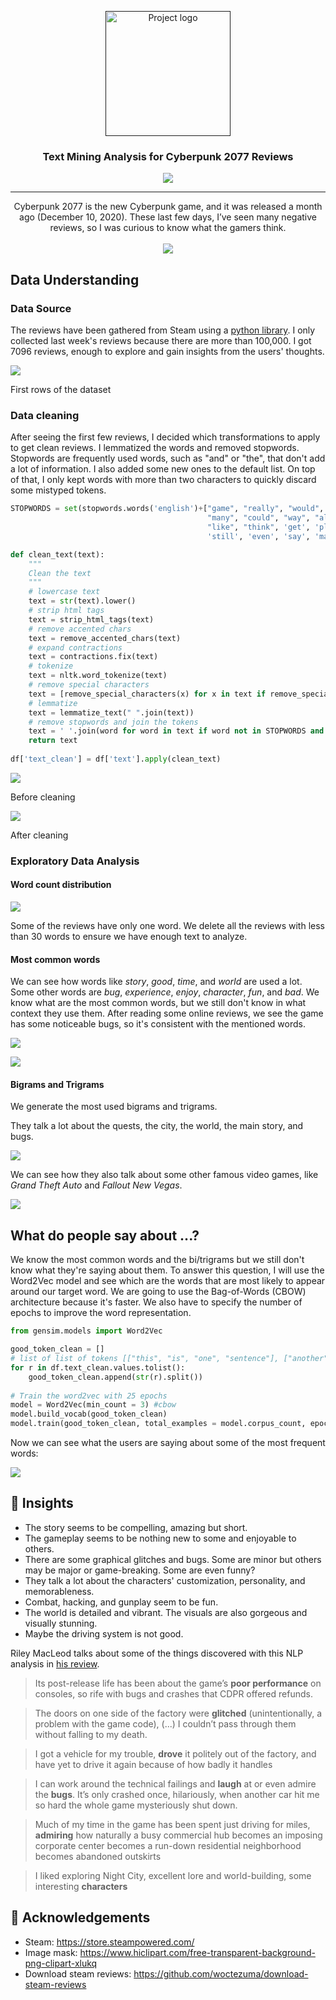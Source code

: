 <p align="center">
  <a href="" rel="noopener">
 <img  height=200px src="https://github.com/pauladj/nlp-cyberpunk-2077-reviews/raw/master/img/cover.jpg" alt="Project logo"></a>
</p>
<h3 align="center">Text Mining Analysis for Cyberpunk 2077 Reviews</h3>

<div align="center">
    <img src="https://img.shields.io/badge/python-v3.7.9-blue" />
</div>

---

<p align="center">Cyberpunk 2077 is the new Cyberpunk game, and it was released a month ago (December 10, 2020). These last few days, I’ve seen many negative reviews, so I was curious to know what the gamers think.
    <br> 
    <br>
    <a href="https://github.com/pauladj/nlp-cyberpunk-2077-reviews/blob/master/Cyberpunk%20reviews.ipynb"><img src="https://img.shields.io/badge/Jupyter-Open notebook-red?logo=jupyter"></a> </p>
    
## Data Understanding

### Data Source

The reviews have been gathered from Steam using a [python library](https://pypi.org/project/steamreviews/). I only collected last week's reviews because there are more than 100,000. I got 7096 reviews, enough to explore and gain insights from the users' thoughts. 

![](https://github.com/pauladj/nlp-cyberpunk-2077-reviews/raw/master/img/dataset.jpg)

<p type="caption">First rows of the dataset</p>

### Data cleaning

After seeing the first few reviews, I decided which transformations to apply to get clean reviews. I lemmatized the words and removed stopwords. Stopwords are frequently used words, such as "and" or "the", that don't add a lot of information. I also added some new ones to the default list. On top of that, I only kept words with more than two characters to quickly discard some mistyped tokens.

```python
STOPWORDS = set(stopwords.words('english')+["game", "really", "would", "one", "much", 
                                            "many", "could", "way", "also", "feel", 												
                                            "like", "think", 'get', 'play', 
                                            'still', 'even', 'say', 'make'])
```

```python
def clean_text(text):
    """
    Clean the text
    """
    # lowercase text
    text = str(text).lower() 
    # strip html tags
    text = strip_html_tags(text) 
    # remove accented chars
    text = remove_accented_chars(text) 
    # expand contractions
    text = contractions.fix(text) 
    # tokenize 
    text = nltk.word_tokenize(text) 
    # remove special characters 
    text = [remove_special_characters(x) for x in text if remove_special_characters(x)]
    # lemmatize 
    text = lemmatize_text(" ".join(text)) 
    # remove stopwords and join the tokens
    text = ' '.join(word for word in text if word not in STOPWORDS and len(word) > 2) 
    return text
    
df['text_clean'] = df['text'].apply(clean_text)
```


![](https://github.com/pauladj/nlp-cyberpunk-2077-reviews/raw/master/img/before_clean.jpg)

<p type="caption">Before cleaning</p>

![](https://github.com/pauladj/nlp-cyberpunk-2077-reviews/raw/master/img/after_clean.jpg)

<p type="caption">After cleaning</p>

### Exploratory Data Analysis

#### Word count distribution

![](https://github.com/pauladj/nlp-cyberpunk-2077-reviews/raw/master/img/word_count.png)

Some of the reviews have only one word. We delete all the reviews with less than 30 words to ensure we have enough text to analyze.

#### Most common words

We can see how words like *story*, *good*, *time*, and *world* are used a lot. Some other words are *bug*, *experience*, *enjoy*, *character*, *fun*, and *bad*. We know what are the most common words, but we still don't know in what context they use them. After reading some online reviews, we see the game has some noticeable bugs, so it's consistent with the mentioned words.

![](https://github.com/pauladj/nlp-cyberpunk-2077-reviews/raw/master/img/top_50_words.png)

![](https://github.com/pauladj/nlp-cyberpunk-2077-reviews/raw/master/img/wordcloud.png)

#### Bigrams and Trigrams

We generate the most used bigrams and trigrams.

They talk a lot about the quests, the city, the world, the main story, and bugs.

![](https://github.com/pauladj/nlp-cyberpunk-2077-reviews/raw/master/img/bigram.png)

We can see how they also talk about some other famous video games, like *Grand Theft Auto* and *Fallout New Vegas*.

![](https://github.com/pauladj/nlp-cyberpunk-2077-reviews/raw/master/img/trigram.png)


## What do people say about ...?

We know the most common words and the bi/trigrams but we still don't know what they're saying about them. To answer this question, I will use the Word2Vec model and see which are the words that are most likely to appear around our target word. We are going to use the Bag-of-Words (CBOW) architecture because it's faster. We also have to specify the number of epochs to improve the word representation.

```python
from gensim.models import Word2Vec

good_token_clean = []
# list of list of tokens [["this", "is", "one", "sentence"], ["another", "one"],..]
for r in df.text_clean.values.tolist():
    good_token_clean.append(str(r).split())
    
# Train the word2vec with 25 epochs
model = Word2Vec(min_count = 3) #cbow
model.build_vocab(good_token_clean)
model.train(good_token_clean, total_examples = model.corpus_count, epochs = 25)    
```

Now we can see what the users are saying about some of the most frequent words:

![](https://github.com/pauladj/nlp-cyberpunk-2077-reviews/raw/master/img/w2v.jpg)

## 🧐 Insights

- The story seems to be compelling, amazing but short.
- The gameplay seems to be nothing new to some and enjoyable to others. 
- There are some graphical glitches and bugs. Some are minor but others may be major or game-breaking. Some are even funny?
- They talk a lot about the characters' customization, personality, and memorableness.
- Combat, hacking, and gunplay seem to be fun.
- The world is detailed and vibrant. The visuals are also gorgeous and visually stunning.
- Maybe the driving system is not good.


Riley MacLeod talks about some of the things discovered with this NLP analysis in [his review](https://kotaku.com/cyberpunk-2077-the-kotaku-review-1845946628).

> Its post-release life has been about the game’s **poor performance** on consoles, so rife with bugs and crashes that CDPR offered refunds.

> The doors on one side of the factory were **glitched** (unintentionally, a problem with the game code), (...) I couldn’t pass through them without falling to my death.

> I got a vehicle for my trouble, **drove** it politely out of the factory, and have yet to drive it again because of how badly it handles

> I can work around the technical failings and **laugh** at or even admire the **bugs**. It’s only crashed once, hilariously, when another car hit me so hard the whole game mysteriously shut down. 

> Much of my time in the game has been spent just driving for miles, **admiring** how naturally a busy commercial hub becomes an imposing corporate center becomes a run-down residential neighborhood becomes abandoned outskirts

> I liked exploring Night City, excellent lore and world-building, some interesting **characters**


## 🎉 Acknowledgements 

- Steam: https://store.steampowered.com/
- Image mask: https://www.hiclipart.com/free-transparent-background-png-clipart-xlukq
- Download steam reviews: https://github.com/woctezuma/download-steam-reviews


